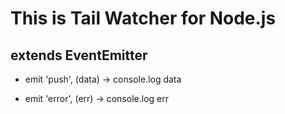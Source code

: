 This is Tail Watcher for Node.js
===

extends EventEmitter
---

* emit 'push', (data) -> console.log data

* emit 'error', (err) -> console.log err
